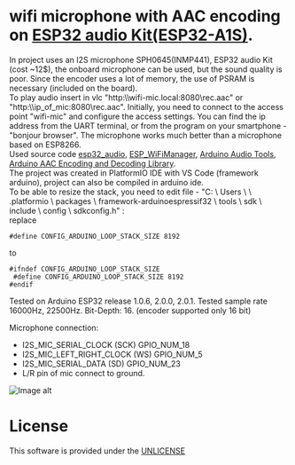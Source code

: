 # wifi microphone with AAC encoding on <a href="https://docs.ai-thinker.com/en/esp32-audio-kit" rel="nofollow">ESP32 audio Kit(ESP32-A1S)</a>.

  In project uses an  I2S microphone SPH0645(INMP441), ESP32 audio Kit (cost ~12$), the onboard microphone can be used, but the sound quality is poor. 
  Since the encoder uses a lot of memory, the use of PSRAM is necessary (included on the board).   
  To play audio insert in vlc  "http:\\\wifi-mic.local:8080\rec.aac" or "http:\\\ip_of_mic:8080\rec.aac".
  Initially, you need to connect to the access point "wifi-mic" and configure the access settings.
  You can find the ip address from the UART terminal, or from the program on your smartphone - "bonjour browser".
  The microphone works much better than a microphone based on ESP8266.  
  Used source code <a href="https://github.com/atomic14/esp32_audio" rel="nofollow">esp32_audio</a>, <a href="https://github.com/khoih-prog/ESP_WiFiManager"    rel="nofollow">ESP_WiFiManager</a>, <a href="https://github.com/pschatzmann/arduino-audio-tools" rel="nofollow">Arduino Audio Tools</a>, <a href="https://github.com/pschatzmann/arduino-fdk-aac" rel="nofollow">Arduino AAC Encoding and Decoding Library</a>.  
  The project was created in  PlatformIO IDE with VS Code (framework arduino), project can also be compiled in arduino ide.   
  To be able to resize the stack, you need to edit file - "C: \ Users \ <user> \ .platformio \ packages \ framework-arduinoespressif32 \ tools \ sdk \ include \ config \ sdkconfig.h" :  
  replace 
  ```
  #define CONFIG_ARDUINO_LOOP_STACK_SIZE 8192  
  ```
  to 
  ```
  #ifndef CONFIG_ARDUINO_LOOP_STACK_SIZE  
   #define CONFIG_ARDUINO_LOOP_STACK_SIZE 8192  
  #endif  
  ``` 
  
  Tested on Arduino ESP32 release 1.0.6, 2.0.0, 2.0.1.
  Tested sample rate 16000Hz, 22500Hz.
  Bit-Depth: 16. (encoder supported only 16 bit)
  
  Microphone connection: 
  - I2S_MIC_SERIAL_CLOCK      (SCK)      GPIO_NUM_18
  - I2S_MIC_LEFT_RIGHT_CLOCK  (WS)       GPIO_NUM_5
  - I2S_MIC_SERIAL_DATA       (SD)       GPIO_NUM_23
  - L/R pin of mic connect to ground.
  
  ![Image alt](https://docs.ai-thinker.com/_media/esp32/esp32-audio-kit2.png)

# License

  This software is provided under the  <a href="http://unlicense.org/" rel="nofollow">UNLICENSE</a>

